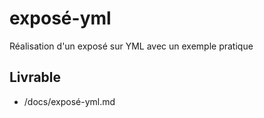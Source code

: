 # exposé-yml

Réalisation d'un exposé sur YML avec un exemple pratique

## Livrable 

- /docs/exposé-yml.md
